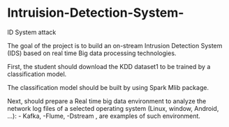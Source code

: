 # Intruision-Detection-System-
ID System attack

The goal of the project is to build an on-stream Intrusion Detection System (IDS) based on real time Big data processing technologies.

First, the student should download the KDD dataset1 to be trained by a classification model.

The classification model should be built by using Spark Mlib package.

Next, should prepare a Real time big data environment to analyze the network log files of a selected operating system (Linux, window, Android, …): 
          - Kafka, 
          -Flume, 
          -Dstream , are examples of such environment. 
     
